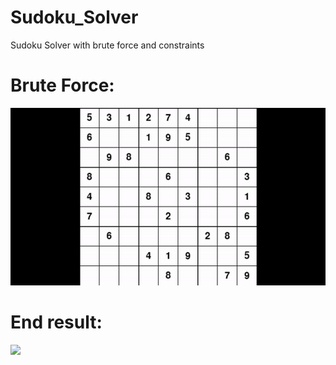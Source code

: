 # Sudoku_Solver
Sudoku Solver with brute force and constraints

# Brute Force:

![](https://github.com/PieterES/Sudoku_Solver/blob/main/Brute_Force.gif)


# End result:

![](https://github.com/PieterES/Flappy_TD3/blob/main/Constrained.gif)

